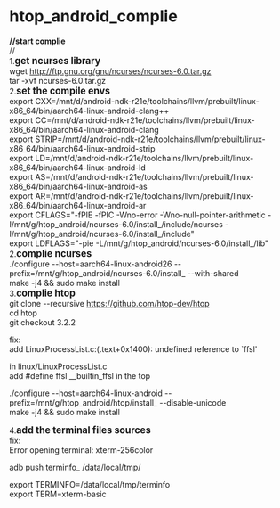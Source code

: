 # htop_android_complie
**//start complie**  
//  
1.<big>**get ncurses library**</big>  
wget http://ftp.gnu.org/gnu/ncurses/ncurses-6.0.tar.gz  
tar -xvf ncurses-6.0.tar.gz  
2.<big>**set the compile envs**</big>  
export CXX=/mnt/d/android-ndk-r21e/toolchains/llvm/prebuilt/linux-x86_64/bin/aarch64-linux-android-clang++  
export CC=/mnt/d/android-ndk-r21e/toolchains/llvm/prebuilt/linux-x86_64/bin/aarch64-linux-android-clang  
export STRIP=/mnt/d/android-ndk-r21e/toolchains/llvm/prebuilt/linux-x86_64/bin/aarch64-linux-android-strip  
export LD=/mnt/d/android-ndk-r21e/toolchains/llvm/prebuilt/linux-x86_64/bin/aarch64-linux-android-ld  
export AS=/mnt/d/android-ndk-r21e/toolchains/llvm/prebuilt/linux-x86_64/bin/aarch64-linux-android-as  
export AR=/mnt/d/android-ndk-r21e/toolchains/llvm/prebuilt/linux-x86_64/bin/aarch64-linux-android-ar  
export CFLAGS="-fPIE -fPIC -Wno-error -Wno-null-pointer-arithmetic -I/mnt/g/htop_android/ncurses-6.0/install_/include/ncurses -I/mnt/g/htop_android/ncurses-6.0/install_/include"  
export LDFLAGS="-pie -L/mnt/g/htop_android/ncurses-6.0/install_/lib"  
2.<big>**complie ncurses**</big>  
./configure --host=aarch64-linux-android26 --prefix=/mnt/g/htop_android/ncurses-6.0/install_ --with-shared  
make -j4 && sudo make install  
3.<big>**complie htop**</big>  
git clone --recursive https://github.com/htop-dev/htop  
cd htop  
git checkout 3.2.2  
  
fix:  
add LinuxProcessList.c:(.text+0x1400): undefined reference to `ffsl'  
   
in linux/LinuxProcessList.c  
add   #define ffsl __builtin_ffsl in the top  
  
./configure --host=aarch64-linux-android --prefix=/mnt/g/htop_android/htop/install_ --disable-unicode  
make -j4 && sudo make install  
  
4.<big>**add the terminal files sources**</big>  
fix:  
Error opening terminal: xterm-256color  
  
adb push terminfo_  /data/local/tmp/  
  
export TERMINFO=/data/local/tmp/terminfo  
export TERM=xterm-basic  
